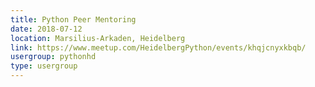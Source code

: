 ```yaml
---
title: Python Peer Mentoring
date: 2018-07-12
location: Marsilius-Arkaden, Heidelberg
link: https://www.meetup.com/HeidelbergPython/events/khqjcnyxkbqb/
usergroup: pythonhd
type: usergroup
---
```

